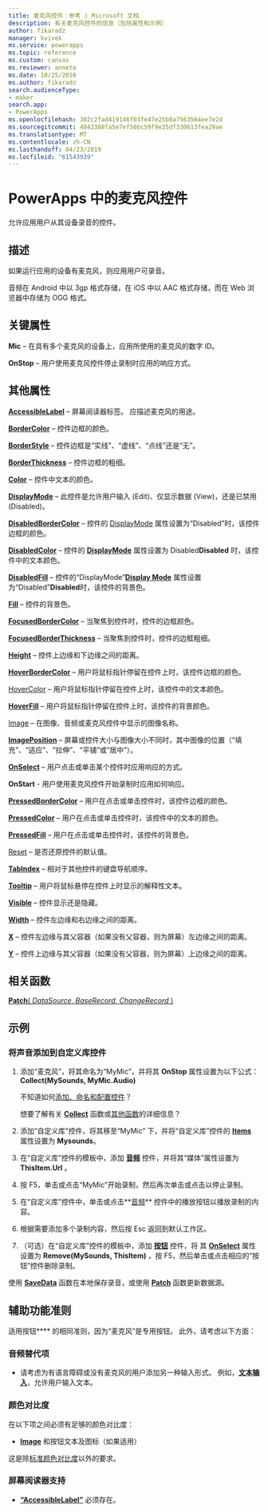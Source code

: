 ```yaml
---
title: 麦克风控件：参考 | Microsoft 文档
description: 有关麦克风控件的信息（包括属性和示例）
author: fikaradz
manager: kvivek
ms.service: powerapps
ms.topic: reference
ms.custom: canvas
ms.reviewer: anneta
ms.date: 10/25/2016
ms.author: fikaradz
search.audienceType:
- maker
search.app:
- PowerApps
ms.openlocfilehash: 302c2fad419146f03fe47e25b8a7563564ee7e2d
ms.sourcegitcommit: 4042388fa5e7ef50bc59f9e35df330613fea29ae
ms.translationtype: MT
ms.contentlocale: zh-CN
ms.lasthandoff: 04/23/2019
ms.locfileid: "61543939"
---
```

# <a name="microphone-control-in-powerapps"></a>PowerApps 中的麦克风控件
允许应用用户从其设备录音的控件。

## <a name="description"></a>描述
如果运行应用的设备有麦克风，则应用用户可录音。

音频在 Android 中以 3gp 格式存储，在 iOS 中以 AAC 格式存储，而在 Web 浏览器中存储为 OGG 格式。

## <a name="key-properties"></a>关键属性
**Mic** – 在具有多个麦克风的设备上，应用所使用的麦克风的数字 ID。

**OnStop** – 用户使用麦克风控件停止录制时应用的响应方式。

## <a name="additional-properties"></a>其他属性
**[AccessibleLabel](properties-accessibility.md)** – 屏幕阅读器标签。 应描述麦克风的用途。

**[BorderColor](properties-color-border.md)** – 控件边框的颜色。

**[BorderStyle](properties-color-border.md)** – 控件边框是“实线”、“虚线”、“点线”还是“无”。

**[BorderThickness](properties-color-border.md)** – 控件边框的粗细。

**[Color](properties-color-border.md)** – 控件中文本的颜色。

**[DisplayMode](properties-core.md)** – 此控件是允许用户输入 (Edit)、仅显示数据 (View)，还是已禁用 (Disabled)。

**[DisabledBorderColor](properties-color-border.md)** – 控件的 [DisplayMode](properties-core.md) 属性设置为“Disabled”时，该控件边框的颜色。

**[DisabledColor](properties-color-border.md)** – 控件的 **[DisplayMode](properties-core.md)** 属性设置为 Disabled**Disabled** 时，该控件中的文本颜色。

**[DisabledFill](properties-color-border.md)** – 控件的“DisplayMode”**[Display Mode](properties-core.md)** 属性设置为“Disabled”**Disabled**时，该控件的背景色。

**[Fill](properties-color-border.md)** – 控件的背景色。

**[FocusedBorderColor](properties-color-border.md)** – 当聚焦到控件时，控件的边框颜色。

**[FocusedBorderThickness](properties-color-border.md)** – 当聚焦到控件时，控件的边框粗细。

**[Height](properties-size-location.md)** – 控件上边缘和下边缘之间的距离。

**[HoverBorderColor](properties-color-border.md)** – 用户将鼠标指针停留在控件上时，该控件边框的颜色。

[HoverColor](properties-color-border.md) – 用户将鼠标指针停留在控件上时，该控件中的文本颜色。

**[HoverFill](properties-color-border.md)** – 用户将鼠标指针停留在控件上时，该控件的背景颜色。

[Image](properties-visual.md) – 在图像、音频或麦克风控件中显示的图像名称。

**[ImagePosition](properties-visual.md)** – 屏幕或控件大小与图像大小不同时，其中图像的位置（“填充”、“适应”、“拉伸”、“平铺”或“居中”）。

**[OnSelect](properties-core.md)** – 用户点击或单击某个控件时应用响应的方式。

**OnStart** - 用户使用麦克风控件开始录制时应用如何响应。

**[PressedBorderColor](properties-color-border.md)** – 用户在点击或单击控件时，该控件边框的颜色。

**[PressedColor](properties-color-border.md)** – 用户在点击或单击控件时，该控件中的文本的颜色。

**[PressedFill](properties-color-border.md)** – 用户在点击或单击控件时，该控件的背景色。

[Reset](properties-core.md) – 是否还原控件的默认值。

**[TabIndex](properties-accessibility.md)** – 相对于其他控件的键盘导航顺序。

**[Tooltip](properties-core.md)** – 用户将鼠标悬停在控件上时显示的解释性文本。

**[Visible](properties-core.md)** – 控件显示还是隐藏。

**[Width](properties-size-location.md)** – 控件左边缘和右边缘之间的距离。

**[X](properties-size-location.md)** – 控件左边缘与其父容器（如果没有父容器，则为屏幕）左边缘之间的距离。

**[Y](properties-size-location.md)** – 控件上边缘与其父容器（如果没有父容器，则为屏幕）上边缘之间的距离。

## <a name="related-functions"></a>相关函数
[**Patch**( *DataSource*, *BaseRecord*, *ChangeRecord* )](../functions/function-patch.md)

## <a name="example"></a>示例
### <a name="add-sounds-to-a-custom-gallery-control"></a>将声音添加到自定义库控件
1. 添加“麦克风”，将其命名为“MyMic”，并将其 **OnStop** 属性设置为以下公式：<br>
   **Collect(MySounds, MyMic.Audio)**

    不知道如何[添加、命名和配置控件](../add-configure-controls.md)？

    想要了解有关 **[Collect](../functions/function-clear-collect-clearcollect.md)** 函数或[其他函数](../formula-reference.md)的详细信息？
2. 添加“自定义库”控件，将其移至“MyMic” 下，并将“自定义库”控件的 **[Items](properties-core.md)** 属性设置为 **Mysounds**。
3. 在“自定义库”控件的模板中，添加 **[音频](control-audio-video.md)** 控件，并将其“媒体”属性设置为 **ThisItem.Url** 。
4. 按 F5，单击或点击“MyMic”开始录制，然后再次单击或点击以停止录制。
5. 在“自定义库”控件中，单击或点击**[音频](control-audio-video.md)** 控件中的播放按钮以播放录制的内容。
6. 根据需要添加多个录制内容，然后按 Esc 返回到默认工作区。
7. （可选）在“自定义库”控件的模板中，添加 **[按钮](control-button.md)** 控件，将 其 **[OnSelect](properties-core.md)** 属性设置为 **Remove(MySounds, ThisItem)** ，按 F5，然后单击或点击相应的“按钮”控件删除录制。

使用 **[SaveData](../functions/function-savedata-loaddata.md)** 函数在本地保存录音，或使用 **[Patch](../functions/function-patch.md)** 函数更新数据源。


## <a name="accessibility-guidelines"></a>辅助功能准则
适用按钮**[](control-button.md)** 的相同准则，因为“麦克风”是专用按钮。 此外，请考虑以下方面：

### <a name="audio-alternatives"></a>音频替代项
* 请考虑为有语言障碍或没有麦克风的用户添加另一种输入形式。 例如，**[文本输入](control-text-input.md)**，允许用户输入文本。

### <a name="color-contrast"></a>颜色对比度
在以下项之间必须有足够的颜色对比度：
* **[Image](properties-visual.md)** 和按钮文本及图标（如果适用）

这是除[标准颜色对比度](../accessible-apps-color.md)以外的要求。

### <a name="screen-reader-support"></a>屏幕阅读器支持
* **[“AccessibleLabel”](properties-accessibility.md)** 必须存在。
